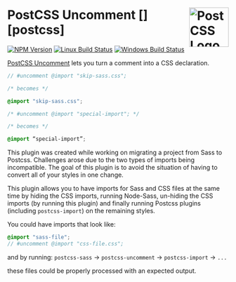 # PostCSS Uncomment [<img src="https://postcss.github.io/postcss/logo.svg" alt="PostCSS Logo" width="90" height="90" align="right">][postcss]

[![NPM Version][npm-img]][npm-url]
[![Linux Build Status][cli-img]][cli-url]
[![Windows Build Status][win-img]][win-url]

[PostCSS Uncomment] lets you turn a comment into a CSS declaration.

```scss
// #uncomment @import "skip-sass.css";

/* becomes */

@import "skip-sass.css";
```

```css
/* #uncomment @import "special-import"; */

/* becomes */

@import “special-import”;
```


This plugin was created while working on migrating a project from Sass to Postcss. Challenges arose due to the two types of imports being incompatible. The goal of this plugin is to avoid the situation of having to convert all of your styles in one change.

This plugin allows you to have imports for Sass and CSS files at the same time by hiding the CSS imports, running Node-Sass, un-hiding the CSS imports (by running this plugin) and finally running Postcss plugins (including `postcss-import`) on the remaining styles.

You could have imports that look like:

```scss
@import "sass-file";
// #uncomment @import "css-file.css";
```

and by running: `postcss-sass` -> `postcss-uncomment` -> `postcss-import` -> `...`

these files could be properly processed with an expected output.


[npm-url]: https://www.npmjs.com/package/jeffjewiss/postcss-uncomment
[npm-img]: https://img.shields.io/npm/v/jeffjewiss/postcss-uncomment.svg
[cli-url]: https://travis-ci.org/jeffjewiss/postcss-uncomment
[cli-img]: https://img.shields.io/travis/jeffjewiss/postcss-uncomment.svg
[win-url]: https://ci.appveyor.com/project/jeffjewiss/postcss-uncomment
[win-img]: https://img.shields.io/appveyor/ci/jeffjewiss/postcss-uncomment.svg
[PostCSS Uncomment]: https://github.com/jeffjewiss/postcss-uncomment
